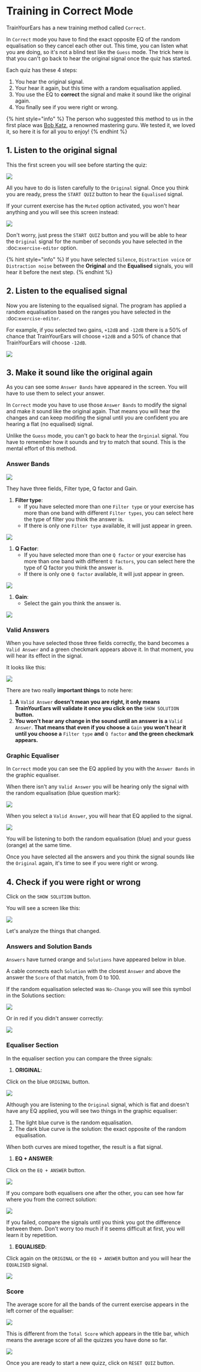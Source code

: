 # Training in Correct Mode

TrainYourEars has a new training method called `Correct`.

In `Correct` mode you have to find the exact opposite EQ of the random equalisation so they cancel each other out. This time, you can listen what you are doing, so it's not a blind test like the `Guess` mode. The trick here is that you can't go back to hear the original signal once the quiz has started.

Each quiz has these 4 steps:

1. You hear the original signal.
2. Your hear it again, but this time with a random equalisation applied.
3. You use the EQ to **correct** the signal and make it sound like the original again.
4. You finally see if you were right or wrong.

{% hint style="info" %}
The person who suggested this method to us in the first place was [Bob Katz](https://en.wikipedia.org/wiki/Bob_Katz), a renowned mastering guru. We tested it, we loved it, so here it is for all you to enjoy!
{% endhint %}

## 1. Listen to the original signal

This the first screen you will see before starting the quiz:

![](../.gitbook/assets/training-correct-mode.png)

All you have to do is listen carefully to the `Original` signal. Once you think you are ready, press the `START QUIZ` button to hear the `Equalised` signal.

If your current exercise has the `Muted` option activated, you won't hear anything and you will see this screen instead:

![](../.gitbook/assets/muted-correct-mode.png)

Don't worry, just press the `START QUIZ` button and you will be able to hear the `Original` signal for the number of seconds you have selected in the :doc:`exercise-editor` option.

{% hint style="info" %}
If you have selected `Silence`, `Distraction voice` or `Distraction noise` between the **Original** and the **Equalised** signals, you will hear it before the next step.
{% endhint %}

## 2. Listen to the equalised signal

Now you are listening to the equalised signal. The program has applied a random equalisation based on the ranges you have selected in the :doc:`exercise-editor`.

For example, if you selected two gains, `+12dB` and `-12dB` there is a 50% of chance that TrainYourEars will choose `+12dB` and a 50% of chance that TrainYourEars will choose `-12dB`.

![](../.gitbook/assets/equalised-screen-correct.png)

## 3. Make it sound like the original again

As you can see some `Answer Bands` have appeared in the screen. You will have to use them to select your answer.

In `Correct` mode you have to use those `Answer Bands` to modify the signal and make it sound like the original again. That means you will hear the changes and can keep modifing the signal until you are confident you are hearing a flat \(no equalised\) signal.

Unlike the `Guess` mode, you can't go back to hear the `Orginial` signal. You have to remember how it sounds and try to match that sound. This is the mental effort of this method.

### Answer Bands

![](../.gitbook/assets/answer-bands.png)

They have three fields, Filter type, Q factor and Gain.

1. **Filter type**:
   * If you have selected more than one `Filter type` or your exercise has more than one band with different `Filter types`, you can select here the type of filter you think the answer is.
   * If there is only one `Filter type` available, it will just appear in green.

![](../.gitbook/assets/answer-band-solved.png)

1. **Q Factor**:
   * If you have selected more than one `Q factor` or your exercise has more than one band with different `Q factors`, you can select here the type of Q factor you think the answer is.
   * If there is only one `Q factor` available, it will just appear in green.

![](../.gitbook/assets/q-factor-solved%20%281%29.png)

1. **Gain**:
   * Select the gain you think the answer is.

![](../.gitbook/assets/gain-solved%20%281%29.png)

### Valid Answers

When you have selected those three fields correctly, the band becomes a `Valid Answer` and a green checkmark appears above it. In that moment, you will hear its effect in the signal.

It looks like this:

![](../.gitbook/assets/valid-answer%20%281%29.png)

There are two really **important things** to note here:

1. **A** `Valid Answer` **doesn't mean you are right, it only means TrainYourEars will validate it once you click on the** `SHOW SOLUTION` **button.**
2. **You won't hear any change in the sound until an answer is a** `Valid Answer`. **That means that even if you choose a** `Gain` **you won't hear it until you choose a** `Filter type` **and** `Q factor` **and the green checkmark appears.**

### Graphic Equaliser

In `Correct` mode you can see the EQ applied by you with the `Answer Bands` in the graphic equaliser.

When there isn't any `Valid Answer` you will be hearing only the signal with the random equalisation \(blue question mark\):

![](../.gitbook/assets/only-equalised-modern.png)

When you select a `Valid Answer`, you will hear that EQ applied to the signal.

![](../.gitbook/assets/equalised-and-answer-modern.png)

You will be listening to both the random equalisation \(blue\) and your guess \(orange\) at the same time.

Once you have selected all the answers and you think the signal sounds like the `Original` again, it's time to see if you were right or wrong.

## 4. Check if you were right or wrong

Click on the `SHOW SOLUTION` button.

You will see a screen like this:

![](../.gitbook/assets/check-answer-modern-2.png)

Let's analyze the things that changed.

### Answers and Solution Bands

`Answers` have turned orange and `Solutions` have appeared below in blue.

A cable connects each `Solution` with the closest `Answer` and above the answer the `Score` of that match, from 0 to 100.

If the random equalisation selected was `No-Change` you will see this symbol in the Solutions section:

![](../.gitbook/assets/no-change%20%281%29.png)

Or in red if you didn't answer correctly:

![](../.gitbook/assets/no-change-red-3%20%281%29.png)

### Equaliser Section

In the equaliser section you can compare the three signals:

1. **ORIGINAL**:

Click on the blue `ORIGINAL` button.

![](../.gitbook/assets/original-modern.png)

Although you are listening to the `Original` signal, which is flat and doesn't have any EQ applied, you will see two things in the graphic equaliser:

1. The light blue curve is the random equalisation.
2. The dark blue curve is the solution: the exact opposite of the random equalisation.

When both curves are mixed together, the result is a flat signal.

1. **EQ + ANSWER**:

Click on the `EQ + ANSWER` button.

![](../.gitbook/assets/eq-and-answer-modern.png)

If you compare both equalisers one after the other, you can see how far where you from the correct solution:

![](../.gitbook/assets/original-answer-comparison.gif)

If you failed, compare the signals until you think you got the difference between them. Don't worry too much if it seems difficult at first, you will learn it by repetition.

1. **EQUALISED**:

Click again on the `ORIGINAL` or the `EQ + ANSWER` button and you will hear the `EQUALISED` signal.

![](../.gitbook/assets/equalised-modern.png)

### Score

The average score for all the bands of the current exercise appears in the left corner of the equaliser:

![](../.gitbook/assets/total-score-modern.png)

This is different from the `Total Score` which appears in the title bar, which means the average score of all the quizzes you have done so far.

![](../.gitbook/assets/total-score-correct-2.png)

Once you are ready to start a new quizz, click on `RESET QUIZ` button.

